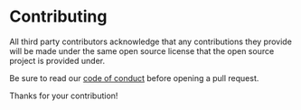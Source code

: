 # Contributing

All third party contributors acknowledge that any contributions they provide will be made under the same open source license that the open source project is provided under.

Be sure to read our [code of conduct](CODE_OF_CODUCT.md) before opening a pull request.

Thanks for your contribution!

